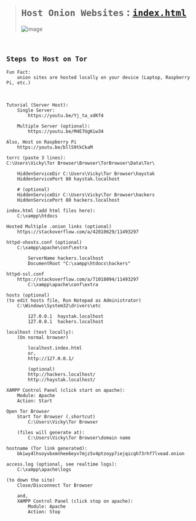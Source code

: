 ># `Host Onion Websites` : [`index.html`](https://github.com/imvickykumar999/haystak5njsmn2hqkewecpaxetahtwhsbsa64jom2k22z5afxhnpxfid.onion/blob/0b08ed7e1d233ca626348fbf49da90c5767c921c/index.html#L1)
>
>![image](https://github.com/imvickykumar999/Host-Onion/assets/50515418/5ccf936b-9c7c-4c50-9c25-2e6cc32c8667)

<br>

## `Steps to Host on Tor`

    Fun Fact: 
        onion sites are hosted locally on your device (Laptop, Raspberry Pi, etc.)

<br>

    Tutorial (Server Host):
        Single Server:
            https://youtu.be/Yj_ta_xdKf4

        Multiple Server (optional):
            https://youtu.be/M4E7UgKiw34

    Also, Host on Raspberry Pi
        https://youtu.be/bllS9tkCkaM

    torrc (paste 3 lines): 
    C:\Users\Vicky\Tor Browser\Browser\TorBrowser\Data\Tor\

        HiddenServiceDir C:\Users\Vicky\Tor Browser\haystak
        HiddenServicePort 80 haystak.localhost

        # (optional)
        HiddenServiceDir C:\Users\Vicky\Tor Browser\hackers
        HiddenServicePort 80 hackers.localhost

    index.html (add html files here): 
        C:\xampp\htdocs

    Hosted Multiple .onion links (optional)
        https://stackoverflow.com/a/42810629/11493297

    httpd-vhosts.conf (optional)
        C:\xampp\apache\conf\extra

            ServerName hackers.localhost
            DocumentRoot "C:\xampp\htdocs\hackers"

    httpd-ssl.conf
        https://stackoverflow.com/a/71018094/11493297
            C:\xampp\apache\conf\extra

    hosts (optional)
    (to edit hosts file, Run Notepad as Administrator)
        C:\Windows\System32\drivers\etc

            127.0.0.1  haystak.localhost
            127.0.0.1  hackers.localhost

    localhost (test locally):
        (On normal browser)

            localhost.index.html
            or,
            http://127.0.0.1/

            (optional)
            http://hackers.localhost/
            http://haystak.localhost/
        
    XAMPP Control Panel (click start on apache):
        Module: Apache
        Action: Start

    Open Tor Browser 
        Start Tor Browser (.shortcut)
            C:\Users\Vicky\Tor Browser

        (files will generate at):
            C:\Users\Vicky\Tor Browser\domain name

    hostname (Tor link generated):
        bkiwy4lhsoyvbxmnhee6eyv7mjz5v4ptzoyp7iejqicqh73rhf7lvead.onion

    access.log (optional, see realtime logs): 
        C:\xampp\apache\logs

    (to down the site)
        Close/Disconnect Tor Browser

        and,
        XAMPP Control Panel (click stop on apache):
            Module: Apache
            Action: Stop
